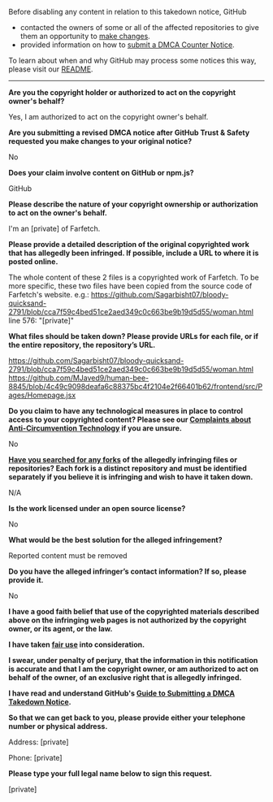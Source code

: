 Before disabling any content in relation to this takedown notice, GitHub
- contacted the owners of some or all of the affected repositories to give them an opportunity to [make changes](https://docs.github.com/en/github/site-policy/dmca-takedown-policy#a-how-does-this-actually-work).
- provided information on how to [submit a DMCA Counter Notice](https://docs.github.com/en/articles/guide-to-submitting-a-dmca-counter-notice).

To learn about when and why GitHub may process some notices this way, please visit our [README](https://github.com/github/dmca/blob/master/README.md#anatomy-of-a-takedown-notice).

---

**Are you the copyright holder or authorized to act on the copyright owner's behalf?**

Yes, I am authorized to act on the copyright owner's behalf.

**Are you submitting a revised DMCA notice after GitHub Trust & Safety requested you make changes to your original notice?**

No

**Does your claim involve content on GitHub or npm.js?**

GitHub

**Please describe the nature of your copyright ownership or authorization to act on the owner's behalf.**

I'm an [private] of Farfetch.

**Please provide a detailed description of the original copyrighted work that has allegedly been infringed. If possible, include a URL to where it is posted online.**

The whole content of these 2 files is a copyrighted work of Farfetch. To be more specific, these two files have been copied from the source code of Farfetch's website.
e.g.: https://github.com/Sagarbisht07/bloody-quicksand-2791/blob/cca7f59c4bed51ce2aed349c0c663be9b19d5d55/woman.html line 576: "[private]"

**What files should be taken down? Please provide URLs for each file, or if the entire repository, the repository’s URL.**

https://github.com/Sagarbisht07/bloody-quicksand-2791/blob/cca7f59c4bed51ce2aed349c0c663be9b19d5d55/woman.html  
https://github.com/MJaved9/human-bee-8845/blob/4c49c9098deafa6c88375bc4f2104e2f66401b62/frontend/src/Pages/Homepage.jsx

**Do you claim to have any technological measures in place to control access to your copyrighted content? Please see our <a href="https://docs.github.com/articles/guide-to-submitting-a-dmca-takedown-notice#complaints-about-anti-circumvention-technology">Complaints about Anti-Circumvention Technology</a> if you are unsure.**

No

**<a href="https://docs.github.com/articles/dmca-takedown-policy#b-what-about-forks-or-whats-a-fork">Have you searched for any forks</a> of the allegedly infringing files or repositories? Each fork is a distinct repository and must be identified separately if you believe it is infringing and wish to have it taken down.**

N/A

**Is the work licensed under an open source license?**

No

**What would be the best solution for the alleged infringement?**

Reported content must be removed

**Do you have the alleged infringer’s contact information? If so, please provide it.**

No

**I have a good faith belief that use of the copyrighted materials described above on the infringing web pages is not authorized by the copyright owner, or its agent, or the law.**

**I have taken <a href="https://www.lumendatabase.org/topics/22">fair use</a> into consideration.**

**I swear, under penalty of perjury, that the information in this notification is accurate and that I am the copyright owner, or am authorized to act on behalf of the owner, of an exclusive right that is allegedly infringed.**

**I have read and understand GitHub's <a href="https://docs.github.com/articles/guide-to-submitting-a-dmca-takedown-notice/">Guide to Submitting a DMCA Takedown Notice</a>.**

**So that we can get back to you, please provide either your telephone number or physical address.**

Address: [private]

Phone: [private]

**Please type your full legal name below to sign this request.**

[private]
